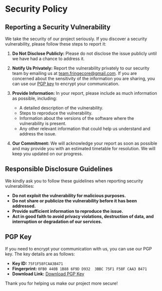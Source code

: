 # Security Policy

## Reporting a Security Vulnerability

We take the security of our project seriously. If you discover a security vulnerability, please follow these steps to report it:

1. **Do Not Disclose Publicly:** Please do not disclose the issue publicly until we have had a chance to address it.

2. **Notify Us Privately:** Report the vulnerability privately to our security team by emailing us at [team.fringecore@gmail.com](mailto:team.fringecore@gmail.com). If you are concerned about the sensitivity of the information you are sharing, you can use our [PGP key](#pgp-key) to encrypt your communication.

3. **Provide Information:** In your report, please include as much information as possible, including:

    - A detailed description of the vulnerability.
    - Steps to reproduce the vulnerability.
    - Information about the versions of the software where the vulnerability is present.
    - Any other relevant information that could help us understand and address the issue.

4. **Our Commitment:** We will acknowledge your report as soon as possible and may provide you with an estimated timetable for resolution. We will keep you updated on our progress.

## Responsible Disclosure Guidelines

We kindly ask you to follow these guidelines when reporting security vulnerabilities:

-   **Do not exploit the vulnerability for malicious purposes.**
-   **Do not share or publicize the vulnerability before it has been addressed.**
-   **Provide sufficient information to reproduce the issue.**
-   **Act in good faith to avoid privacy violations, destruction of data, and interruption or degradation of our services.**

## PGP Key

If you need to encrypt your communication with us, you can use our PGP key. The key details are as follows:

-   **Key ID:** `75F1F58FCAA3B471`
-   **Fingerprint:** `0FB0 440B 1B88 6F9D D932  3BBC 75F1 F58F CAA3 B471`
-   **Download Link:** [Download PGP Key](https://keyserver.ubuntu.com/pks/lookup?op=get&search=0x0fb0440b1b886f9dd9323bbc75f1f58fcaa3b471)

Thank you for helping us make our project more secure!
